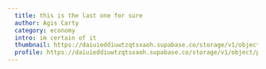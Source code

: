 ```yaml
---
  title: this is the last one for sure
  author: Agis Carty
  category: economy
  intro: im certain of it
  thumbnail: https://daiuieddiuwtzqtsxaoh.supabase.co/storage/v1/object/public/images/articles/this-is-the-last-one-for-surethumbnail:387523142bc049319e0bbf8f7e9fb828
  profile: https://daiuieddiuwtzqtsxaoh.supabase.co/storage/v1/object/public/images/users/8f158250-e7e5-4d32-b6e7-570cf06c680d-profile.jpg
---
```


    